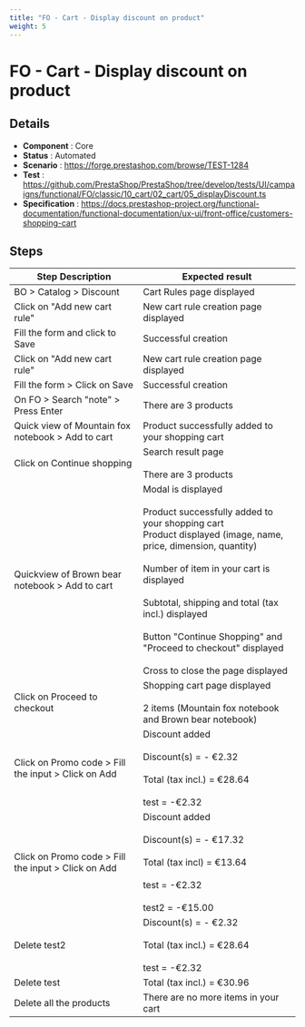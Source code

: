 ```yaml
---
title: "FO - Cart - Display discount on product"
weight: 5
---
```


# FO - Cart - Display discount on product
## Details
* **Component** : Core
* **Status** : Automated
* **Scenario** : https://forge.prestashop.com/browse/TEST-1284
* **Test** : https://github.com/PrestaShop/PrestaShop/tree/develop/tests/UI/campaigns/functional/FO/classic/10_cart/02_cart/05_displayDiscount.ts
* **Specification** : https://docs.prestashop-project.org/functional-documentation/functional-documentation/ux-ui/front-office/customers-shopping-cart

## Steps
| Step Description | Expected result |
| ----- | ----- |
| BO > Catalog > Discount | Cart Rules page displayed |
| Click on "Add new cart rule" | New cart rule creation page displayed |
| Fill the form and click to Save | Successful creation |
| Click on "Add new cart rule" | New cart rule creation page displayed |
| Fill the form > Click on Save | Successful creation |
| On FO > Search "note" > Press Enter | There are 3 products |
| Quick view of Mountain fox notebook > Add to cart | Product successfully added to your shopping cart |
| Click on Continue shopping | Search result page<br><br>There are 3 products |
| Quickview of Brown bear notebook > Add to cart | Modal is displayed<br><br>Product successfully added to your shopping cart<br>Product displayed (image, name, price, dimension, quantity)<br><br>Number of item in your cart is displayed<br><br>Subtotal, shipping and total (tax incl.) displayed<br><br>Button "Continue Shopping" and "Proceed to checkout" displayed<br><br>Cross to close the page displayed |
| Click on Proceed to checkout | Shopping cart page displayed<br><br>2 items (Mountain fox notebook and Brown bear notebook) |
| Click on Promo code > Fill the input > Click on Add | Discount added <br><br>Discount(s) = - €2.32<br><br>Total (tax incl.) = €28.64<br><br>test = -€2.32 |
| Click on Promo code > Fill the input > Click on Add | Discount added <br><br>Discount(s) = - €17.32<br><br>Total (tax incl) = €13.64<br><br>test = -€2.32<br><br>test2 = -€15.00 |
| Delete test2 | Discount(s) = - €2.32<br><br>Total (tax incl.) = €28.64<br><br>test = -€2.32 |
| Delete test | Total (tax incl.) = €30.96 |
| Delete all the products | There are no more items in your cart |
